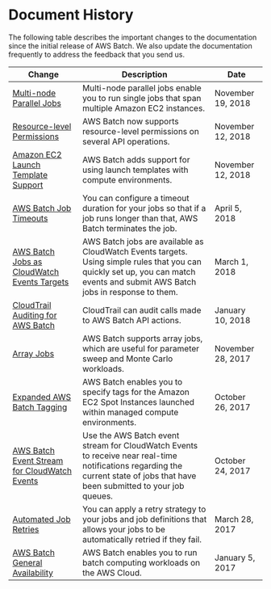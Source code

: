 # Document History<a name="document_history"></a>

The following table describes the important changes to the documentation since the initial release of AWS Batch\. We also update the documentation frequently to address the feedback that you send us\.

| Change | Description | Date | 
| --- |--- |--- |
| [Multi\-node Parallel Jobs](https://docs.aws.amazon.com/batch/latest/userguide/multi-node-parallel-jobs.html) | Multi\-node parallel jobs enable you to run single jobs that span multiple Amazon EC2 instances\. | November 19, 2018 | 
| [Resource\-level Permissions](https://docs.aws.amazon.com/batch/latest/userguide/batch-supported-iam-actions-resources.html) | AWS Batch now supports resource\-level permissions on several API operations\. | November 12, 2018 | 
| [Amazon EC2 Launch Template Support](https://docs.aws.amazon.com/batch/latest/userguide/launch-templates.html) | AWS Batch adds support for using launch templates with compute environments\. | November 12, 2018 | 
| [AWS Batch Job Timeouts](https://docs.aws.amazon.com/batch/latest/userguide/job_timeouts.html) | You can configure a timeout duration for your jobs so that if a job runs longer than that, AWS Batch terminates the job\. | April 5, 2018 | 
| [AWS Batch Jobs as CloudWatch Events Targets](https://docs.aws.amazon.com/batch/latest/userguide/batch-cwe-target.html) | AWS Batch jobs are available as CloudWatch Events targets\. Using simple rules that you can quickly set up, you can match events and submit AWS Batch jobs in response to them\. | March 1, 2018 | 
| [CloudTrail Auditing for AWS Batch](https://docs.aws.amazon.com/batch/latest/userguide/logging-using-cloudtrail.html) | CloudTrail can audit calls made to AWS Batch API actions\. | January 10, 2018 | 
| [Array Jobs](https://docs.aws.amazon.com/batch/latest/userguide/array_jobs.html) | AWS Batch supports array jobs, which are useful for parameter sweep and Monte Carlo workloads\. | November 28, 2017 | 
| [Expanded AWS Batch Tagging](https://docs.aws.amazon.com/batch/latest/userguide/create-compute-environment.html) | AWS Batch enables you to specify tags for the Amazon EC2 Spot Instances launched within managed compute environments\. | October 26, 2017 | 
| [AWS Batch Event Stream for CloudWatch Events](https://docs.aws.amazon.com/batch/latest/userguide/cloudwatch_event_stream.html) | Use the AWS Batch event stream for CloudWatch Events to receive near real\-time notifications regarding the current state of jobs that have been submitted to your job queues\. | October 24, 2017 | 
| [Automated Job Retries](https://docs.aws.amazon.com/batch/latest/userguide/job_retries.html) | You can apply a retry strategy to your jobs and job definitions that allows your jobs to be automatically retried if they fail\. | March 28, 2017 | 
| [AWS Batch General Availability](#document_history) | AWS Batch enables you to run batch computing workloads on the AWS Cloud\. | January 5, 2017 | 